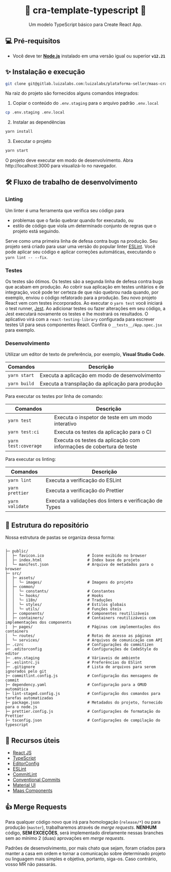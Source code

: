 <div align="center">
  <h1>🚀 cra-template-typescript 🚀</h1>
  Um modelo TypeScript básico para Create React App.
</div>

## 💻 Pré-requisitos

- Você deve ter **[Node.js](https://nodejs.org/)** instalado em uma versão igual ou superior **`v12.21`**

## ✨ Instalação e execução

```sh
git clone git@gitlab.luizalabs.com:luizalabs/plataforma-seller/maas-cra-template-typescript.git
```

Na raiz do projeto são fornecidos alguns comandos integrados:

1. Copiar o conteúdo do `.env.staging` para o arquivo padrão `.env.local`

```sh
cp .env.staging .env.local
```

2. Instalar as dependências

```sh
yarn install
```

3. Executar o projeto

```sh
yarn start
```

O projeto deve executar em modo de desenvolvimento. Abra http://localhost:3000 para visualizá-lo no navegador.

## 🛠 Fluxo de trabalho de desenvolvimento

### Linting

Um linter é uma ferramenta que verifica seu código para

- problemas que o farão quebrar quando for executado, ou
- estilo de código que viola um determinado conjunto de regras que o projeto está seguindo.

Serve como uma primeira linha de defesa contra bugs na produção. Seu projeto será criado para usar uma versão do popular linter [ESLint](https://eslint.org). Você pode aplicar seu código e aplicar correções automáticas, executando o `yarn lint -- --fix`.

### Testes

Os testes são ótimos. Os testes são a segunda linha de defesa contra bugs que acabam em produção. Ao cobrir sua aplicação em testes unitários e de integração, você pode ter certeza de que não quebrou nada quando, por exemplo, enviou o código refatorado para a produção. Seu novo projeto React vem com testes incorporados. Ao executar o `yarn test` você iniciará o test runner, [Jest](https://jestjs.io/en/). Ao adicionar testes ou fazer alterações em seu código, a Jest executará novamente os testes e lhe mostrará os resultados. O aplicativo virá com a `react-testing-library` configurada para escrever testes UI para seus componentes React. Confira o `__tests__/App.spec.jsx` para exemplo.

### Desenvolvimento

Utilizar um editor de texto de preferência, por exemplo, **Visual Studio Code**.

| Comandos     | Descrição                                         |
| ------------ | ------------------------------------------------- |
| `yarn start` | Executa a aplicação em modo de desenvolvimento    |
| `yarn build` | Executa a transpilação da aplicação para produção |

Para executar os testes por linha de comando:

| Comandos             | Descrição                                                            |
| -------------------- | -------------------------------------------------------------------- |
| `yarn test`          | Executa o inspetor de teste em um modo interativo                    |
| `yarn test:ci`       | Executa os testes da aplicação para o CI                             |
| `yarn test:coverage` | Executa os testes da aplicação com informações de cobertura de teste |

Para executar os linting:

| Comandos        | Descrição                                               |
| --------------- | ------------------------------------------------------- |
| `yarn lint`     | Executa a verificação do ESLint                         |
| `yarn prettier` | Executa a verificação do Prettier                       |
| `yarn validate` | Executa a validações dos linters e verificação de Types |

## 📂 Estrutura do repositório

Nossa estrutura de pastas se organiza dessa forma:

```

├─ public/
│  ├─ favicon.ico                   # Ícone exibido no browser
│  ├─ index.html                    # Index base do projeto
│  └─ manifest.json                 # Arquivo de metadados para o browser
├─ src/
│  ├─ assets/
│  │  └─ images/                    # Imagens do projeto
│  ├─ common/
│  │  └─ constants/                 # Constantes
│  │  └─ hooks/                     # Hooks
│  │  └─ i18n/                      # Traduções
│  │  └─ styles/                    # Estilos globais
│  │  └─ utils/                     # Funções úteis
│  ├─ components/                   # Componentes reutilizáveis
│  ├─ containers/                   # Containers reutilizáveis com implementações dos components
│  ├─ pages/                        # Páginas com implementações dos containers
│  └─ routes/                       # Rotas de acesso as páginas
│  └─ services/                     # Arquivos de comunicação com API
├─ .czrc                            # Configurações do commitizen
├─ .editorconfig                    # Configurações de CodeStyle do editor
├─ .env.staging                     # Váriaveis de ambiente
├─ .eslintrc.js                     # Preferências do ESlint
├─ .gitignore                       # Lista de arquivos para serem ignorados pelo git
├─ commitlint.config.js             # Configuração das mensagens de commit
├─ dependency.yaml                  # Configuração para a GMUD automática
├─ lint-staged.config.js            # Configuração dos comandos para tarefas automatizadas
├─ package.json                     # Metadados do projeto, fornecido para o node.js
├─ prettier.config.js               # Configurações de formatação do Prettier
├─ tsconfig.json                    # Configurações de compilação do typescript
```

## 📖 Recursos úteis

- [React JS](https://pt-br.reactjs.org)
- [TypeScript](https://www.typescriptlang.org)
- [EditorConfig](https://editorconfig.org)
- [ESLint](https://eslint.org/docs/user-guide/getting-started)
- [CommitLint](https://commitlint.js.org)
- [Conventional Commits](https://www.conventionalcommits.org)
- [Material UI](https://material-ui.com)
- [Maas Components](https://maas-components.luizalabs.com)

## 👍 Merge Requests

Para qualquer código novo que irá para homologação (`release/*`) ou para produção (`master`), trabalharemos através de _merge requests_. **NENHUM** código, **SEM EXCEÇÕES**, será implementado diretamente nessas branches sem ao mínimo 2 (duas) aprovações em _merge requests_.

Padrões de desenvolvimento, por mais chato que sejam, foram criados para manter a casa em ordem e tornar a comunicação sobre determinado projeto ou linguagem mais simples e objetiva, portanto, siga-os. Caso contrário, vosso MR não passarás.
